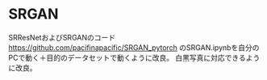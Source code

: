 # SRGAN
SRResNetおよびSRGANのコード
https://github.com/pacifinapacific/SRGAN_pytorch
のSRGAN.ipynbを自分のPCで動く＋目的のデータセットで動くように改良。
白黒写真に対応できるように改良。

